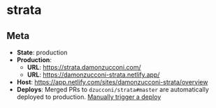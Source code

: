 # strata

## Meta

- **State**: production
- **Production**:
  - **URL**: https://strata.damonzucconi.com/
  - **URL**: https://damonzucconi-strata.netlify.app/
- **Host**: https://app.netlify.com/sites/damonzucconi-strata/overview
- **Deploys**: Merged PRs to `dzucconi/strata#master` are automatically deployed to production. [Manually trigger a deploy](https://app.netlify.com/sites/damonzucconi-strata/deploys)
